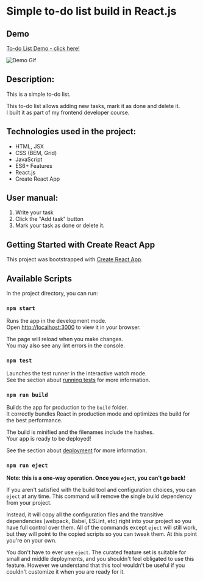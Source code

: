 # Simple to-do list build in React.js

## Demo
[To-do List Demo - click here!](https://dawid-noszczynski.github.io/to-do-list-react/)

![Demo Gif](https://drive.google.com/uc?export=download&id=1jq3_SNcXKdgblo3Y4o_T7i7FF0Ka4IsJ)

## Description:

This is a simple to-do list. 

This to-do list allows adding new tasks, mark it as done and delete it.  
I built it as part of my frontend developer course.

## Technologies used in the project: 

- HTML, JSX
- CSS (BEM, Grid) 
- JavaScript
- ES6+ Features
- React.js
- Create React App

## User manual: 

1.  Write your task 
2. Click the "Add task" button 
3. Mark your task as done or delete it. 

## Getting Started with Create React App

This project was bootstrapped with [Create React App](https://github.com/facebook/create-react-app).

## Available Scripts

In the project directory, you can run:

### `npm start`

Runs the app in the development mode.\
Open [http://localhost:3000](http://localhost:3000) to view it in your browser.

The page will reload when you make changes.\
You may also see any lint errors in the console.

### `npm test`

Launches the test runner in the interactive watch mode.\
See the section about [running tests](https://facebook.github.io/create-react-app/docs/running-tests) for more information.

### `npm run build`

Builds the app for production to the `build` folder.\
It correctly bundles React in production mode and optimizes the build for the best performance.

The build is minified and the filenames include the hashes.\
Your app is ready to be deployed!

See the section about [deployment](https://facebook.github.io/create-react-app/docs/deployment) for more information.

### `npm run eject`

**Note: this is a one-way operation. Once you `eject`, you can't go back!**

If you aren't satisfied with the build tool and configuration choices, you can `eject` at any time. This command will remove the single build dependency from your project.

Instead, it will copy all the configuration files and the transitive dependencies (webpack, Babel, ESLint, etc) right into your project so you have full control over them. All of the commands except `eject` will still work, but they will point to the copied scripts so you can tweak them. At this point you're on your own.

You don't have to ever use `eject`. The curated feature set is suitable for small and middle deployments, and you shouldn't feel obligated to use this feature. However we understand that this tool wouldn't be useful if you couldn't customize it when you are ready for it.

